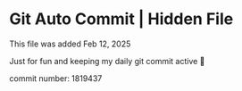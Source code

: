 # Git Auto Commit | Hidden File

This file was added Feb 12, 2025

Just for fun and keeping my daily git commit active 🤪

commit number: 1819437

